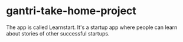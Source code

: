 # gantri-take-home-project

The app is called Learnstart. It's a startup app where people can learn about stories of other successful startups. 
